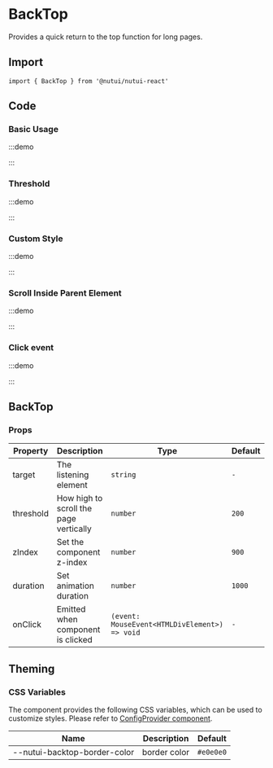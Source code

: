# BackTop

Provides a quick return to the top function for long pages.

## Import

```tsx
import { BackTop } from '@nutui/nutui-react'
```

## Code

### Basic Usage

:::demo

<CodeBlock src='h5/demo1.tsx'></CodeBlock>

:::

### Threshold

:::demo

<CodeBlock src='h5/demo2.tsx'></CodeBlock>

:::

### Custom Style

:::demo

<CodeBlock src='h5/demo3.tsx'></CodeBlock>

:::

### Scroll Inside Parent Element

:::demo

<CodeBlock src='h5/demo4.tsx'></CodeBlock>

:::

### Click event

:::demo

<CodeBlock src='h5/demo5.tsx'></CodeBlock>

:::

## BackTop

### Props

| Property | Description | Type | Default |
| --- | --- | --- | --- |
| target | The listening element | `string` | `-` |
| threshold | How high to scroll the page vertically | `number` | `200` |
| zIndex | Set the component z-index | `number` | `900` |
| duration | Set animation duration | `number` | `1000` |
| onClick | Emitted when component is clicked | `(event: MouseEvent<HTMLDivElement>) => void` | `-` |

## Theming

### CSS Variables

The component provides the following CSS variables, which can be used to customize styles. Please refer to [ConfigProvider component](#/en-US/component/configprovider).

| Name | Description | Default |
| --- | --- | --- |
| \--nutui-backtop-border-color | border color | `#e0e0e0` |
